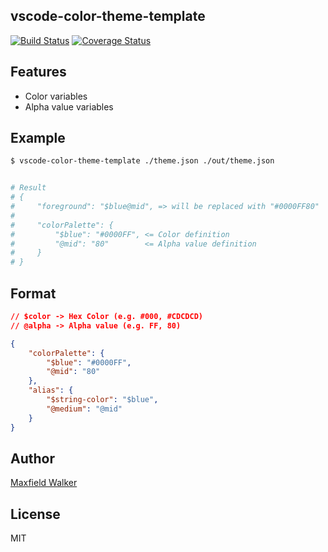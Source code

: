 ## vscode-color-theme-template

[![Build Status](https://travis-ci.org/MaxfieldWalker/vscode-color-theme-template.svg?branch=master)](https://travis-ci.org/MaxfieldWalker/vscode-color-theme-template)
[![Coverage Status](https://coveralls.io/repos/github/MaxfieldWalker/vscode-color-theme-template/badge.svg?branch=master)](https://coveralls.io/github/MaxfieldWalker/vscode-color-theme-template?branch=master)


## Features
- Color variables
- Alpha value variables

## Example

```bash
$ vscode-color-theme-template ./theme.json ./out/theme.json


# Result
# {
#     "foreground": "$blue@mid", => will be replaced with "#0000FF80"
#
#     "colorPalette": {
#         "$blue": "#0000FF", <= Color definition
#         "@mid": "80"        <= Alpha value definition
#     }
# }
```


## Format

```json
// $color -> Hex Color (e.g. #000, #CDCDCD)
// @alpha -> Alpha value (e.g. FF, 80)

{
    "colorPalette": {
        "$blue": "#0000FF",
        "@mid": "80"
    },
    "alias": {
        "$string-color": "$blue",
        "@medium": "@mid"
    }
}
```

## Author
[Maxfield Walker](https://github.com/MaxfieldWalker)

## License
MIT
